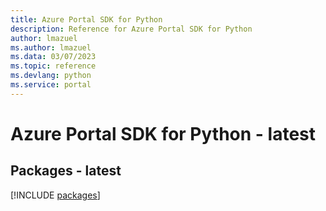 ```yaml
---
title: Azure Portal SDK for Python
description: Reference for Azure Portal SDK for Python
author: lmazuel
ms.author: lmazuel
ms.data: 03/07/2023
ms.topic: reference
ms.devlang: python
ms.service: portal
---
```

# Azure Portal SDK for Python - latest
## Packages - latest
[!INCLUDE [packages](portal-index.md)]